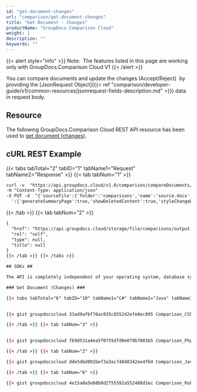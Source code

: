 ```yaml
---
id: "get-document-changes"
url: "comparison/get-document-changes"
title: "Get Document - Changes"
productName: "GroupDocs.Comparison Cloud"
weight: 1
description: ""
keywords: ""
---
```


{{< alert style="info" >}}
Note:  The features listed in this page are working only with GroupDocs.Comparison Cloud V1
{{< /alert >}}

You can compare documents and update the changes (Accept/Reject)  by providing the [JsonRequest Object]({{< ref "comparison/developer-guide/v1/common-resources/jsonrequest-fields-description.md" >}}) data in request body.

## Resource ##

The following GroupDocs.Comparison Cloud REST API resource has been used to [get document (changes)](https://apireference.groupdocs.cloud/comparison/#!/Changes/PutChangesDocument).

## cURL REST Example ##

{{< tabs tabTotal="2" tabID="1" tabName1="Request" tabName2="Response" >}} {{< tab tabNum="1" >}}

```html
curl -v  "https://api.groupdocs.cloud/v1.0/comparison/compareDocuments/changes/update?outPath#comparisons%2Foutput.docx&#x26;appsid#XXXX&#x26;signature#XXX-XX"
-H "Content-Type: application/json"
-X PUT -d  "{'sourceFile':{'folder':'comparisons','name':'source.docx','password':''},'targetFiles' [{'folder':'comparisons','name':'target.docx','password':''}],'settings
  ':{'generateSummaryPage':true,'showDeletedContent':true,'styleChangeDetection':true,'insertedItemsStyle':{'color':'Blue','beginSeparatorString':'','endSeparatorString':'','bold':false,'italic':false,'strikeThrough':false},'deletedItemsStyle':{'color':'Red','beginSeparatorString':'','endSeparatorString':'','bold':false,'italic':false,'strikeThrough':false},'styleChangedItemsStyle':{'color':'Green','beginSeparatorString':'','endSeparatorString':'','bold':false,'italic':false,'strikeThrough':false},'wordsSeparatorChars':[],'detailLevel':'Low','useFramesForDelInsElements':false,'calculateComponentCoordinates':false,'markDeletedInsertedContentDeep':false},'changes':[{'id':0,'action':'Accept'},{'id':1,'action':'Reject'}]}"
```

{{< /tab >}} {{< tab tabNum="2" >}}

```html
{
  "href": "https://api.groupdocs.cloud/storage/file/comparisons/output.docx",
  "rel": "self",
  "type": null,
  "title": null
}
{{< /tab >}} {{< /tabs >}}

## SDKs ##

The API is completely independent of your operating system, database system or development language. We provide and support API SDKs in many development languages in order to make it even easier to integrate. You can see our available SDKs list [here](https://github.com/groupdocs-comparison-cloud).

### Get Document (Changes) ###

{{< tabs tabTotal="6" tabID="10" tabName1="C#" tabName2="Java" tabName3="PHP" tabName4="Node.js" tabName5="Python" tabName6="Ruby" >}} {{< tab tabNum="1" >}}

 
{{< gist groupdocscloud 33ad9afbf76ac035c8552d2efe0ec895 Comparison_CSharp_Update_Changes_And_Get_Document.cs >}}

{{< /tab >}} {{< tab tabNum="3" >}}

 
{{< gist groupdocscloud fb9d531a4ea5f0755dfd0e079b7801b5 Comparison_Php_Update_Changes_And_Get_Document.php >}}

{{< /tab >}} {{< tab tabNum="2" >}}

{{< gist groupdocscloud dde5dbd092bef3a3ac74848342ee4f64 Comparison_Java_Get_Changes_Document.java >}}

{{< /tab >}} {{< tab tabNum="6" >}}

{{< gist groupdocscloud 4e15a0a5e68b0d2755592a552488d1ec Comparison_Ruby_get_changes_document.rb >}}

